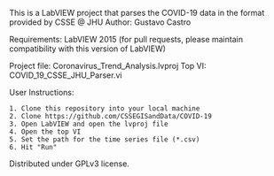 This is a LabVIEW project that parses the COVID-19 data in the format provided by CSSE @ JHU
Author: Gustavo Castro

Requirements: LabVIEW 2015 (for pull requests, please maintain compatibility with this version of LabVIEW)

Project file: Coronavirus_Trend_Analysis.lvproj
Top VI: COVID_19_CSSE_JHU_Parser.vi

User Instructions:

	1. Clone this repository into your local machine
	2. Clone https://github.com/CSSEGISandData/COVID-19
	3. Open LabVIEW and open the lvproj file
	4. Open the top VI
	5. Set the path for the time series file (*.csv)
	6. Hit "Run"


Distributed under GPLv3 license.
